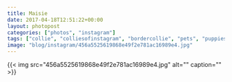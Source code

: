 ```yaml
---
title: Maisie
date: 2017-04-18T12:51:22+00:00
layout: photopost
categories: ["photos", "instagram"]
tags: ["collie", "colliesofinstagram", "bordercollie", "pets", "puppies", "dogoftheday", "doglover", "puppylove", "petstagram", "dogsofig", "dogs_of_instagram", "border", "bordercolliesofinstagram", "petsofinstagram", "puppiesofinstagram", "doglovers", "animals", "sheepdog", "doggy", "doglife", "pup", "instadogs", "instagramdogs", "dogslife", "instapuppy", "dogsofinstaworld", "lovedogs"]
image: "blog/instagram/456a5525619868e49f2e781ac16989e4.jpg"
---
```


{{< img src="456a5525619868e49f2e781ac16989e4.jpg" alt="" caption="" >}}



